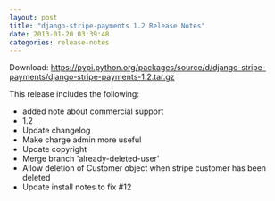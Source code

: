 ```yaml
---
layout: post
title: "django-stripe-payments 1.2 Release Notes"
date: 2013-01-20 03:39:48
categories: release-notes
---
```


Download: <https://pypi.python.org/packages/source/d/django-stripe-payments/django-stripe-payments-1.2.tar.gz>

This release includes the following:

* added note about commercial support
* 1.2
* Update changelog
* Make charge admin more useful
* Update copyright
* Merge branch 'already-deleted-user'
* Allow deletion of Customer object when stripe customer has been deleted
* Update install notes to fix #12
